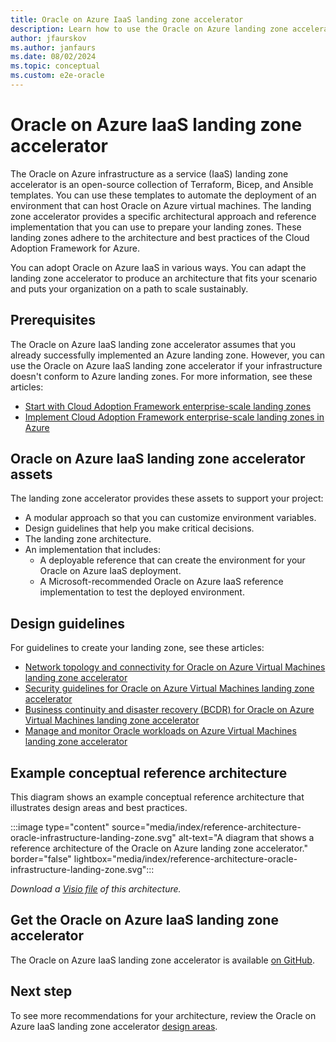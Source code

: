```yaml
---
title: Oracle on Azure IaaS landing zone accelerator
description: Learn how to use the Oracle on Azure landing zone accelerator to automate the deployment of environments that can host Oracle on Azure virtual machines.
author: jfaurskov
ms.author: janfaurs
ms.date: 08/02/2024
ms.topic: conceptual
ms.custom: e2e-oracle
---
```


# Oracle on Azure IaaS landing zone accelerator

The Oracle on Azure infrastructure as a service (IaaS) landing zone accelerator is an open-source collection of Terraform, Bicep, and Ansible templates. You can use these templates to automate the deployment of an environment that can host Oracle on Azure virtual machines. The landing zone accelerator provides a specific architectural approach and reference implementation that you can use to prepare your landing zones. These landing zones adhere to the architecture and best practices of the Cloud Adoption Framework for Azure.

You can adopt Oracle on Azure IaaS in various ways. You can adapt the landing zone accelerator to produce an architecture that fits your scenario and puts your organization on a path to scale sustainably.

## Prerequisites

The Oracle on Azure IaaS landing zone accelerator assumes that you already successfully implemented an Azure landing zone. However, you can use the Oracle on Azure IaaS landing zone accelerator if your infrastructure doesn't conform to Azure landing zones. For more information, see these articles:

- [Start with Cloud Adoption Framework enterprise-scale landing zones](../../ready/enterprise-scale/index.md)
- [Implement Cloud Adoption Framework enterprise-scale landing zones in Azure](../../ready/enterprise-scale/implementation.md)

## Oracle on Azure IaaS landing zone accelerator assets

The landing zone accelerator provides these assets to support your project:

- A modular approach so that you can customize environment variables.
- Design guidelines that help you make critical decisions.
- The landing zone architecture.
- An implementation that includes:
  - A deployable reference that can create the environment for your Oracle on Azure IaaS deployment.
  - A Microsoft-recommended Oracle on Azure IaaS reference implementation to test the deployed environment.

## Design guidelines

For guidelines to create your landing zone, see these articles:

- [Network topology and connectivity for Oracle on Azure Virtual Machines landing zone accelerator](./oracle-network-topology-iaas.md)
- [Security guidelines for Oracle on Azure Virtual Machines landing zone accelerator](./oracle-security-overview-iaas.md)
- [Business continuity and disaster recovery (BCDR) for Oracle on Azure Virtual Machines landing zone accelerator](./oracle-disaster-recovery-iaas.md)
- [Manage and monitor Oracle workloads on Azure Virtual Machines landing zone accelerator](./oracle-manage-monitor-iaas.md)

## Example conceptual reference architecture

This diagram shows an example conceptual reference architecture that illustrates design areas and best practices.

:::image type="content" source="media/index/reference-architecture-oracle-infrastructure-landing-zone.svg" alt-text="A diagram that shows a reference architecture of the Oracle on Azure landing zone accelerator." border="false" lightbox="media/index/reference-architecture-oracle-infrastructure-landing-zone.svg":::

*Download a [Visio file](https://arch-center.azureedge.net/reference-architecture-oracle-iaas-landing-zone.vsdx) of this architecture.*

## Get the Oracle on Azure IaaS landing zone accelerator

The Oracle on Azure IaaS landing zone accelerator is available [on GitHub](https://aka.ms/lza/oracle-accelerator).

## Next step

To see more recommendations for your architecture, review the Oracle on Azure IaaS landing zone accelerator [design areas](./oracle-network-topology-iaas.md).
